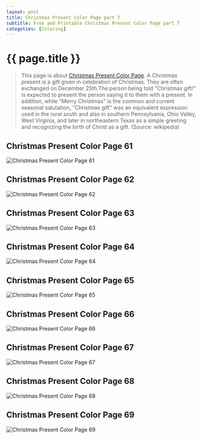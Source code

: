 ```yaml
---
layout: post
title: Christmas Present Color Page part 7
subtitle: Free and Printable Christmas Present Color Page part 7
categoties: [Coloring]
---
```

{{ page.title }}
================
> This page is about [Christmas Present Color Page](https://hoanghabelle.github.io/). A Christmas present is a gift given in celebration of Christmas. They are often exchanged on December 25th.The person being told "Christmas gift!" is expected to present the person saying it to them with a present. In addition, while "Merry Christmas" is the common and current seasonal salutation, "Christmas gift" was an equivalent expression used in the rural south and also in southern Pennsylvania, Ohio Valley, West Virginia, and later in northeastern Texas as a simple greeting and recognizing the birth of Christ as a gift. (Source: wikipedia)

## Christmas Present Color Page 61
![Christmas Present Color Page 61](https://hoanghabelle.github.io/images/Christmas-Present-Color-Page%20(61).jpg "Christmas Present Color Page 61")

## Christmas Present Color Page 62
![Christmas Present Color Page 62](https://hoanghabelle.github.io/images/Christmas-Present-Color-Page%20(62).jpg "Christmas Present Color Page 62")

## Christmas Present Color Page 63
![Christmas Present Color Page 63](https://hoanghabelle.github.io/images/Christmas-Present-Color-Page%20(63).jpg "Christmas Present Color Page 63")

## Christmas Present Color Page 64
![Christmas Present Color Page 64](https://hoanghabelle.github.io/images/Christmas-Present-Color-Page%20(64).jpg "Christmas Present Color Page 64")

<script async src="//pagead2.googlesyndication.com/pagead/js/adsbygoogle.js"></script><ins class="adsbygoogle" style="display:block" data-ad-format="fluid" data-ad-layout-key="-8i+1w-dq+e9+ft" data-ad-client="ca-pub-6753140515841889" data-ad-slot="6190446671"></ins> <script> (adsbygoogle = window.adsbygoogle || []).push({}); </script>

## Christmas Present Color Page 65
![Christmas Present Color Page 65](https://hoanghabelle.github.io/images/Christmas-Present-Color-Page%20(65).jpg "Christmas Present Color Page 65")

## Christmas Present Color Page 66
![Christmas Present Color Page 66](https://hoanghabelle.github.io/images/Christmas-Present-Color-Page%20(66).jpg "Christmas Present Color Page 66")

## Christmas Present Color Page 67
![Christmas Present Color Page 67](https://hoanghabelle.github.io/images/Christmas-Present-Color-Page%20(67).jpg "Christmas Present Color Page 67")

## Christmas Present Color Page 68
![Christmas Present Color Page 68](https://hoanghabelle.github.io/images/Christmas-Present-Color-Page%20(68).jpg "Christmas Present Color Page 68")

<script async src="//pagead2.googlesyndication.com/pagead/js/adsbygoogle.js"></script><ins class="adsbygoogle" style="display:block" data-ad-format="fluid" data-ad-layout-key="-8i+1w-dq+e9+ft" data-ad-client="ca-pub-6753140515841889" data-ad-slot="6190446671"></ins> <script> (adsbygoogle = window.adsbygoogle || []).push({}); </script>

## Christmas Present Color Page 69
![Christmas Present Color Page 69](https://hoanghabelle.github.io/images/Christmas-Present-Color-Page%20(69).jpg "Christmas Present Color Page 69")

